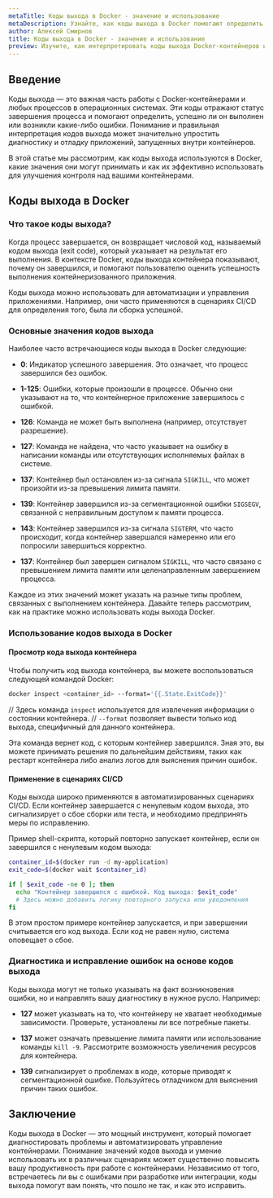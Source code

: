 ```yaml
---
metaTitle: Коды выхода в Docker - значение и использование
metaDescription: Узнайте, как коды выхода в Docker помогают определить статус выполнения контейнеров, изучите значения и их использование для диагностики
author: Алексей Смирнов
title: Коды выхода в Docker - значение и использование
preview: Изучите, как интерпретировать коды выхода Docker-контейнеров и как они помогают в выявлении проблем. Примеры и пояснения помогут глубже понять важность кодов выхода
---
```


## Введение

Коды выхода — это важная часть работы с Docker-контейнерами и любых процессов в операционных системах. Эти коды отражают статус завершения процесса и помогают определить, успешно ли он выполнен или возникли какие-либо ошибки. Понимание и правильная интерпретация кодов выхода может значительно упростить диагностику и отладку приложений, запущенных внутри контейнеров.

В этой статье мы рассмотрим, как коды выхода используются в Docker, какие значения они могут принимать и как их эффективно использовать для улучшения контроля над вашими контейнерами.

## Коды выхода в Docker

### Что такое коды выхода?

Когда процесс завершается, он возвращает числовой код, называемый кодом выхода (exit code), который указывает на результат его выполнения. В контексте Docker, коды выхода контейнера показывают, почему он завершился, и помогают пользователю оценить успешность выполнения контейнеризованного приложения.

Коды выхода можно использовать для автоматизации и управления приложениями. Например, они часто применяются в сценариях CI/CD для определения того, была ли сборка успешной.

### Основные значения кодов выхода

Наиболее часто встречающиеся коды выхода в Docker следующие:

- **0**: Индикатор успешного завершения. Это означает, что процесс завершился без ошибок.
  
- **1-125**: Ошибки, которые произошли в процессе. Обычно они указывают на то, что контейнерное приложение завершилось с ошибкой.
  
- **126**: Команда не может быть выполнена (например, отсутствует разрешение).
  
- **127**: Команда не найдена, что часто указывает на ошибку в написании команды или отсутствующих исполняемых файлах в системе.
  
- **137**: Контейнер был остановлен из-за сигнала `SIGKILL`, что может произойти из-за превышения лимита памяти.
  
- **139**: Контейнер завершился из-за сегментационной ошибки `SIGSEGV`, связанной с неправильным доступом к памяти процесса.
  
- **143**: Контейнер завершился из-за сигнала `SIGTERM`, что часто происходит, когда контейнер завершался намеренно или его попросили завершиться корректно.
  
- **137**: Контейнер был завершен сигналом `SIGKILL`, что часто связано с превышением лимита памяти или целенаправленным завершением процесса.

Каждое из этих значений может указать на разные типы проблем, связанных с выполнением контейнера. Давайте теперь рассмотрим, как на практике можно использовать коды выхода Docker.

### Использование кодов выхода в Docker

#### Просмотр кода выхода контейнера

Чтобы получить код выхода контейнера, вы можете воспользоваться следующей командой Docker:

```bash
docker inspect <container_id> --format='{{.State.ExitCode}}'
```
 
// Здесь команда `inspect` используется для извлечения информации о состоянии контейнера.
// `--format` позволяет вывести только код выхода, специфичный для данного контейнера.

Эта команда вернет код, с которым контейнер завершился. Зная это, вы можете принимать решения по дальнейшим действиям, таких как рестарт контейнера либо анализ логов для выяснения причин ошибок.

#### Применение в сценариях CI/CD

Коды выхода широко применяются в автоматизированных сценариях CI/CD. Если контейнер завершается с ненулевым кодом выхода, это сигнализирует о сбое сборки или теста, и необходимо предпринять меры по исправлению.

Пример shell-скрипта, который повторно запускает контейнер, если он завершился с ненулевым кодом выхода:

```bash
container_id=$(docker run -d my-application)
exit_code=$(docker wait $container_id)

if [ $exit_code -ne 0 ]; then
  echo "Контейнер завершился с ошибкой. Код выхода: $exit_code"
  # Здесь можно добавить логику повторного запуска или уведомления
fi
```

В этом простом примере контейнер запускается, и при завершении считывается его код выхода. Если код не равен нулю, система оповещает о сбое.

### Диагностика и исправление ошибок на основе кодов выхода

Коды выхода могут не только указывать на факт возникновения ошибки, но и направлять вашу диагностику в нужное русло. Например:

- **127** может указывать на то, что контейнеру не хватает необходимые зависимости. Проверьте, установлены ли все потребные пакеты.
  
- **137** может означать превышение лимита памяти или использование команды `kill -9`. Рассмотрите возможность увеличения ресурсов для контейнера.
  
- **139** сигнализирует о проблемах в коде, которые приводят к сегментационной ошибке. Пользуйтесь отладчиком для выяснения причин таких ошибок.

## Заключение

Коды выхода в Docker — это мощный инструмент, который помогает диагностировать проблемы и автоматизировать управление контейнерами. Понимание значений кодов выхода и умение использовать их в различных сценариях может существенно повысить вашу продуктивность при работе с контейнерами. Независимо от того, встречаетесь ли вы с ошибками при разработке или интеграции, коды выхода помогут вам понять, что пошло не так, и как это исправить.